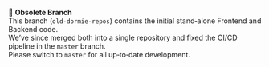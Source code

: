 🚨 **Obsolete Branch**  
This branch (`old-dormie-repos`) contains the initial stand‑alone Frontend and Backend code.  
We’ve since merged both into a single repository and fixed the CI/CD pipeline in the `master` branch.  
Please switch to `master` for all up‑to‑date development.
